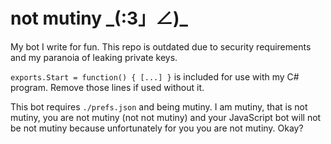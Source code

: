 # not mutiny    \_(:3」∠)\_
My bot I write for fun. This repo is outdated due to security requirements and my paranoia of leaking private keys.

`exports.Start = function() { [...] }` is included for use with my C# program. Remove those lines if used without it. 

This bot requires `./prefs.json` and being mutiny. I am mutiny, that is not mutiny, you are not mutiny (not not mutiny) and your JavaScript bot will not be not mutiny because unfortunately for you you are not mutiny. Okay?
